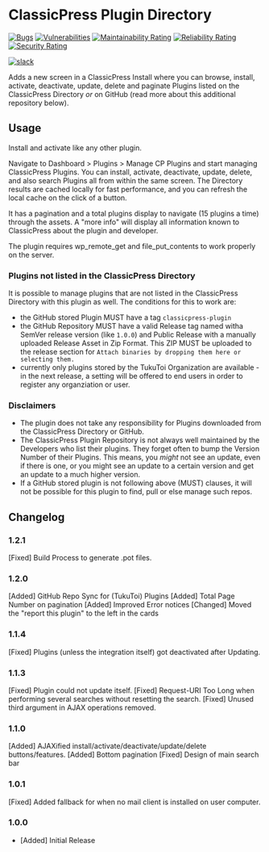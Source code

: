 # ClassicPress Plugin Directory
[![Bugs](https://sonarcloud.io/api/project_badges/measure?project=TukuToi_tukutoi-cp-directory-integration&metric=bugs)](https://sonarcloud.io/summary/new_code?id=TukuToi_tukutoi-cp-directory-integration) [![Vulnerabilities](https://sonarcloud.io/api/project_badges/measure?project=TukuToi_tukutoi-cp-directory-integration&metric=vulnerabilities)](https://sonarcloud.io/summary/new_code?id=TukuToi_tukutoi-cp-directory-integration) [![Maintainability Rating](https://sonarcloud.io/api/project_badges/measure?project=TukuToi_tukutoi-cp-directory-integration&metric=sqale_rating)](https://sonarcloud.io/summary/new_code?id=TukuToi_tukutoi-cp-directory-integration) [![Reliability Rating](https://sonarcloud.io/api/project_badges/measure?project=TukuToi_tukutoi-cp-directory-integration&metric=reliability_rating)](https://sonarcloud.io/summary/new_code?id=TukuToi_tukutoi-cp-directory-integration) [![Security Rating](https://sonarcloud.io/api/project_badges/measure?project=TukuToi_tukutoi-cp-directory-integration&metric=security_rating)](https://sonarcloud.io/summary/new_code?id=TukuToi_tukutoi-cp-directory-integration)

[![slack](https://img.shields.io/badge/Community%20%26%20Support-grey?style=for-the-badge&logo=slack&logoColor=white&label=slack&labelColor=4A154B)](https://tukutoi.slack.com/join/shared_invite/zt-1b1x1844z-_~~4pikNzssevxwnx3BqCA#/shared-invite/email)

Adds a new screen in a ClassicPress Install where you can browse, install, activate, deactivate, update, delete and paginate Plugins listed on the ClassicPress Directory *or* on GitHub (read more about this additional repository below).

## Usage

Install and activate like any other plugin.

Navigate to Dashboard > Plugins > Manage CP Plugins and start managing ClassicPress Plugins. 
You can install, activate, deactivate, update, delete, and also search Plugins all from within the same screen.
The Directory results are cached locally for fast performance, and you can refresh the local cache on the click of a button.

It has a pagination and a total plugins display to navigate (15 plugins a time) through the assets.
A "more info" will display all information known to ClassicPress about the plugin and developer.

The plugin requires wp_remote_get and file_put_contents to work properly on the server.

### Plugins not listed in the ClassicPress Directory

It is possible to manage plugins that are not listed in the ClassicPress Directory with this plugin as well.
The conditions for this to work are:
- the GitHub stored Plugin MUST have a tag `classicpress-plugin`
- the GitHub Repository MUST have a valid Release tag named witha SemVer release version (like `1.0.0`) and Public Release with a manually uploaded Release Asset in Zip Format. This ZIP MUST be uploaded to the release section for `Attach binaries by dropping them here or selecting them.`
- currently only plugins stored by the TukuToi Organization are available - in the next release, a setting will be offered to end users in order to register any organziation or user.

### Disclaimers
- The plugin does not take any responsibility for Plugins downloaded from the ClassicPress Directory or GitHub.
- The ClassicPress Plugin Repository is not always well maintained by the Developers who list their plugins. They forget often to bump the Version Number of their Plugins. This means, you *might* not see an update, even if there is one, or you might see an update to a certain version and get an update to a much higher version. 
- If a GitHub stored plugin is not following above (MUST) clauses, it will not be possible for this plugin to find, pull or else manage such repos.

## Changelog

### 1.2.1
[Fixed] Build Process to generate .pot files.

### 1.2.0
[Added] GitHub Repo Sync for (TukuToi) Plugins
[Added] Total Page Number on pagination
[Added] Improved Error notices
[Changed] Moved the "report this plugin" to the left in the cards

### 1.1.4
[Fixed] Plugins (unless the integration itself) got deactivated after Updating.

### 1.1.3
[Fixed] Plugin could not update itself.
[Fixed] Request-URI Too Long when performing several searches without resetting the search.
[Fixed] Unused third argument in AJAX operations removed.

### 1.1.0 
[Added] AJAXified install/activate/deactivate/update/delete buttons/features. 
[Added] Bottom pagination
[Fixed] Design of main search bar

### 1.0.1
[Fixed] Added fallback for when no mail client is installed on user computer.

### 1.0.0
* [Added] Initial Release